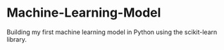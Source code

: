 # Machine-Learning-Model
Building my first machine learning model in Python using the scikit-learn library.
